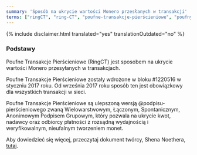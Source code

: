 ```yaml
---
summary: 'Sposób na ukrycie wartości Monero przesłanych w transakcji'
terms: ["ringCT", "ring-CT", "poufne-transakcje-pierścieniowe", "poufnym-transakcjom-pierścieniowym", "poufnymi-transakcjami-pierścieniowymi", "poufnych-transakcji-pierścieniowych"]
---
```


{% include disclaimer.html translated="yes" translationOutdated="no" %}

### Podstawy

Poufne Transakcje Pierścieniowe (RingCT) jest sposobem na ukrycie wartości
Monero przesyłanych w transakcjach.

Poufne Transakcje Pierścieniowe zostały wdrożone w bloku #1220516 w styczniu
2017 roku. Od września 2017 roku sposób ten jest obowiązkowy dla wszystkich
transakcji w sieci.

Poufne Transakcje Pierścieniowe są ulepszoną wersją @podpisu-pierścieniowego
zwaną Wielowarstwowym, Łączonym, Spontanicznym, Anonimowym Podpisem
Grupowym, który pozwala na ukrycie kwot, nadawcy oraz odbiorcy płatności z
rozsądną wydajnością i weryfikowalnym, nieufalnym tworzeniem monet.

Aby dowiedzieć się więcej, przeczytaj dokument twórcy, Shena Noethera,
[tutaj](https://eprint.iacr.org/2015/1098).
